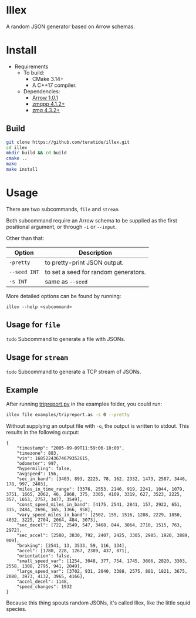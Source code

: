 # Illex

A random JSON generator based on Arrow schemas.

# Install

* Requirements
  * To build:
    - CMake 3.14+
    - A C++17 compiler.
  * Dependencies:
    - [Arrow 1.0.1](https://github.com/apache/arrow)
    - [zmqpp 4.1.2+](https://github.com/zeromq/zmqpp)
    - [zmq 4.3.2+](https://github.com/zeromq/libzmq)

## Build
```bash
git clone https://github.com/teratide/illex.git
cd illex
mkdir build && cd build
cmake ..
make
make install
```

# Usage

There are two subcommands, `file` and `stream`.

Both subcommand require an Arrow schema to be supplied as the first positional
argument, or through `-i` or `--input`.

Other than that:

| Option       | Description                          |
|--------------|--------------------------------------|
| `-pretty`    | to pretty-print JSON output.         |
| `--seed INT` | to set a seed for random generators. |
| `-s INT`     | same as `--seed`                     |

More detailed options can be found by running:
```
illex --help <subcommand>
```

## Usage for `file`
`todo`
Subcommand to generate a file with JSONs.

## Usage for `stream`
`todo`
Subcommand to generate a TCP stream of JSONs.

## Example

After running [tripreport.py](examples/tripreport.py) in the examples folder,
you could run: 

```bash
illex file examples/tripreport.as -s 0 --pretty
```

Without supplying an output file with `-o`, the output is written to stdout.
This results in the following output:
```
{
    "timestamp": "2005-09-09T11:59:06-10:00",
    "timezone": 883,
    "vin": 16852243674679352615,
    "odometer": 997,
    "hypermiling": false,
    "avgspeed": 156,
    "sec_in_band": [3403, 893, 2225, 78, 162, 2332, 1473, 2587, 3446, 178, 997, 2403],
    "miles_in_time_range": [3376, 2553, 2146, 919, 2241, 1044, 1079, 3751, 1665, 2062, 46, 2868, 375, 3305, 4109, 3319, 627, 3523, 2225, 357, 1653, 2757, 3477, 3549],
    "const_speed_miles_in_band": [4175, 2541, 2841, 157, 2922, 651, 315, 2484, 2696, 165, 1366, 958],
    "vary_speed_miles_in_band": [2502, 155, 1516, 1208, 2229, 1850, 4032, 3225, 2704, 2064, 484, 3073],
    "sec_decel": [722, 2549, 547, 3468, 844, 3064, 2710, 1515, 763, 2972],
    "sec_accel": [2580, 3830, 792, 2407, 2425, 3305, 2985, 1920, 3889, 909],
    "braking": [2541, 13, 3533, 59, 116, 134],
    "accel": [1780, 228, 1267, 2389, 437, 871],
    "orientation": false,
    "small_speed_var": [1254, 3048, 377, 754, 1745, 3666, 2820, 3303, 2558, 1308, 2795, 941, 2049],
    "large_speed_var": [3702, 931, 2040, 3388, 2575, 881, 1821, 3675, 2080, 3973, 4132, 3965, 4166],
    "accel_decel": 1148,
    "speed_changes": 1932
}
```

Because this thing spouts random JSONs, it's called Illex, like the little 
squid species.
